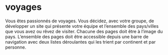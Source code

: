 # voyages
Vous êtes passionnés de voyages. Vous décidez, avec votre groupe, de développer un site qui présente votre équipe et l’ensemble des pays/villes que vous avez ou rêvez de visiter. Chacune des pages doit être à l’image du pays. L’ensemble des pages doit être accessible depuis une barre de navigation avec deux listes déroulantes qui les trient par continent et par personne.
